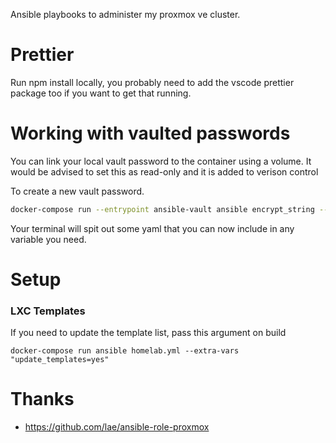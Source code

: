 Ansible playbooks to administer my proxmox ve cluster.

# Prettier

Run npm install locally, you probably need to add the vscode prettier package too if you want to get that running.

# Working with vaulted passwords

You can link your local vault password to the container using a volume. It would be advised to set this as read-only and it is added to verison control

To create a new vault password.

```bash
docker-compose run --entrypoint ansible-vault ansible encrypt_string --vault-password-file .vault_password 'secret' --name 'the_secret'
```

Your terminal will spit out some yaml that you can now include in any variable you need.

# Setup

### LXC Templates

If you need to update the template list, pass this argument on build

```
docker-compose run ansible homelab.yml --extra-vars "update_templates=yes"
```

# Thanks

- https://github.com/lae/ansible-role-proxmox
